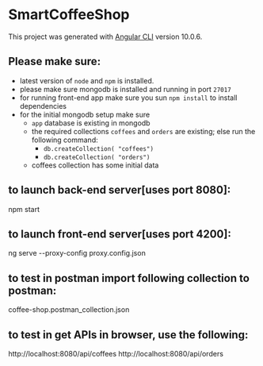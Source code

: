 # SmartCoffeeShop

This project was generated with [Angular CLI](https://github.com/angular/angular-cli) version 10.0.6.

## Please make sure:
- latest version of `node` and `npm` is installed.
- please make sure mongodb is installed and running in port `27017`
- for running front-end app make sure you sun `npm install` to install dependencies
- for the initial mongodb setup make sure 
    - `app` database is existing in mongodb
    - the required collections `coffees` and `orders` are existing; else run the following command:
        - `db.createCollection( "coffees")`
        - `db.createCollection( "orders")`
    - coffees collection has some initial data
## to launch back-end server[uses port 8080]:
  npm start
## to launch front-end server[uses port 4200]:
  ng serve --proxy-config proxy.config.json

## to test in postman import following collection to postman:
  coffee-shop.postman_collection.json

## to test in get APIs in browser, use the following:
  http://localhost:8080/api/coffees
  http://localhost:8080/api/orders
